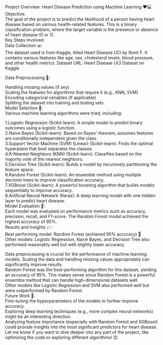 Project Overview: Heart Disease Prediction using Machine Learning ❤️💻
<br>
Objective:
<br>
The goal of the project is to predict the likelihood of a person having heart disease based on various health-related features. This is a binary classification problem, where the target variable is the presence or absence of heart disease (0 or 1).
<br>
Key Steps Involved:
<br>
Data Collection 📊:
<br>
The dataset used is from Kaggle, titled Heart Disease UCI by Ronit F. It contains various features like age, sex, cholesterol levels, blood pressure, and other health metrics.
Dataset URL: Heart Disease UCI Dataset on Kaggle
<br>

Data Preprocessing 🔧:
<br>

Handling missing values (if any)
<br>
Scaling the features for algorithms that require it (e.g., KNN, SVM)
<br>
Encoding categorical variables (if applicable)
<br>
Splitting the dataset into training and testing sets
<br>
Model Selection 🧠:
<br>
Various machine learning algorithms were tried, including:
<br>

1.Logistic Regression (Scikit-learn): A simple model to predict binary outcomes using a logistic function.
<br>
2.Naive Bayes (Scikit-learn): Based on Bayes' theorem, assumes features are conditionally independent given the class.
<br>
3.Support Vector Machine (SVM) (Linear) (Scikit-learn): Finds the optimal hyperplane that best separates the classes.
<br>
4.K-Nearest Neighbors (KNN) (Scikit-learn): Classifies based on the majority vote of the nearest neighbors.
<br>
5.Decision Tree (Scikit-learn): Builds a model by recursively partitioning the feature space.
<br>
6.Random Forest (Scikit-learn): An ensemble method using multiple decision trees to improve classification accuracy.
<br>
7.XGBoost (Scikit-learn): A powerful boosting algorithm that builds models sequentially to improve accuracy.
<br>
8.Artificial Neural Network (Keras): A deep learning model with one hidden layer to predict heart disease.
<br>
Model Evaluation 🏅:
<br>
Each model was evaluated on performance metrics such as accuracy, precision, recall, and F1-score. The Random Forest model achieved the highest accuracy of 95%.
<br>
Results and Insights 📈:
<br>
Best performing model: Random Forest (achieved 95% accuracy) 🌟
<br>
Other models: Logistic Regression, Naive Bayes, and Decision Tree also performed reasonably well but with slightly lower accuracy.
<br>

Data preprocessing is crucial for the performance of machine learning models. Scaling the data and handling missing values appropriately can significantly improve results.
<br>
Random Forest was the best-performing algorithm for this dataset, yielding an accuracy of 95%. This makes sense since Random Forest is a powerful ensemble method that can handle high-dimensional datasets well.
<br>
Other models like Logistic Regression and SVM also performed well but were outperformed by Random Forest.
<br>
Future Work 🚀:
<br>
Fine-tuning the hyperparameters of the models to further improve accuracy.
<br>
Exploring deep learning techniques (e.g., more complex neural networks) might be an interesting direction.
<br>
Analyzing feature importance (especially with Random Forest and XGBoost) could provide insights into the most significant predictors for heart disease.
<br>
Let me know if you want to dive deeper into any part of the project, like optimizing the code or exploring different algorithms! 😊
<br>
